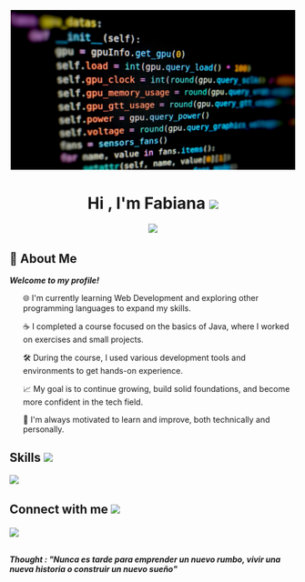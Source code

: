 <p align="center">
  <img src="./images/coding-background-9izlympnd0ovmpli.jpg" alt="Header Image" width="500" />
</p>
<h1 align="center">Hi , I'm Fabiana <img src="https://media.giphy.com/media/hvRJCLFzcasrR4ia7z/giphy.gif" width="35"></h1>
<p align="center">
  <a href="https://github.com/DenverCoder1/readme-typing-svg"><img src="https://readme-typing-svg.herokuapp.com?font=Time+New+Roman&color=%23C8BE25&size=25&center=true&vCenter=true&width=600&height=100&lines=Juior+Software+Developer;Fast+Learner;Proactive;Flexible;Good+Time+Management;Team+Player"></a>
  <h2>💫 About Me</h2>
<em>
<b>Welcome to my profile!</b>
</em>
<br>
<p>
  <ol>🌐 I'm currently learning Web Development and exploring other programming languages to expand my skills.</ol>
  <ol>☕ I completed a course focused on the basics of Java, where I worked on exercises and small projects.</ol>
  <ol>🛠️ During the course, I used various development tools and environments to get hands-on experience.</ol>
  <ol>📈 My goal is to continue growing, build solid foundations, and become more confident in the tech field.</ol>
  <ol>🚀 I'm always motivated to learn and improve, both technically and personally.</ol>
</p>
<h2> Skills <img src = "https://media2.giphy.com/media/QssGEmpkyEOhBCb7e1/giphy.gif?cid=ecf05e47a0n3gi1bfqntqmob8g9aid1oyj2wr3ds3mg700bl&rid=giphy.gif" width = 32px> </h2>
<p>
  <a href="https://skillicons.dev">
    <img src="https://skillicons.dev/icons?i=java,js,html,css,postman,redhat,figma,spring,git,github,mysql,eclipse,idea,vscode,stackoverflow&perline=5" />
  </a>
</p>
<h2> Connect with me <img src='https://raw.githubusercontent.com/ShahriarShafin/ShahriarShafin/main/Assets/handshake.gif' width="100px"> </h2>
<a href = 'https://www.linkedin.com/in/fabiana-guanipa-350a821b3?'> <img width = '32px' align= 'center'
src="https://raw.githubusercontent.com/rahulbanerjee26/githubAboutMeGenerator/main/icons/linked-in-alt.svg"/></a>
<br>
<br>
<p>
<em>
  <b align="center">Thought : "Nunca es tarde para emprender un nuevo rumbo, vivir una nueva historia o construir un nuevo sueño"</b>
</em>
</p>



